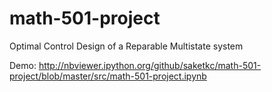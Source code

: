 # math-501-project
Optimal Control Design of a Reparable Multistate system

Demo: http://nbviewer.ipython.org/github/saketkc/math-501-project/blob/master/src/math-501-project.ipynb
